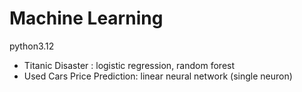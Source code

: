 # Machine Learning

python3.12

- Titanic Disaster : logistic regression, random forest
- Used Cars Price Prediction: linear neural network (single neuron)